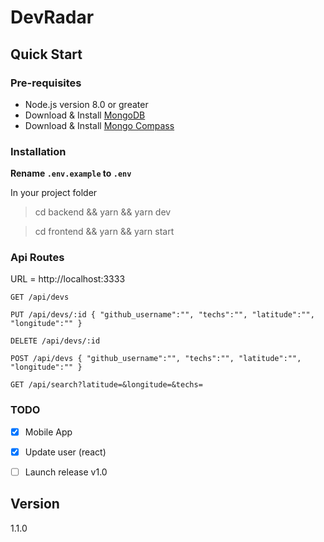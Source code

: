 # DevRadar

## Quick Start

### Pre-requisites

- Node.js version 8.0 or greater
- Download & Install [MongoDB](https://www.mongodb.com/download-center)
- Download & Install [Mongo Compass](https://www.mongodb.com/products/compass)

### Installation

**Rename `.env.example` to `.env`**

In your project folder

> cd backend && yarn && yarn dev

> cd frontend && yarn && yarn start

### Api Routes

URL = http://localhost:3333

`GET /api/devs`

`PUT /api/devs/:id { "github_username":"", "techs":"", "latitude":"", "longitude":"" }`

`DELETE /api/devs/:id`

`POST /api/devs { "github_username":"", "techs":"", "latitude":"", "longitude":"" }`

`GET /api/search?latitude=&longitude=&techs=`

### TODO

- [x] Mobile App
- [x] Update user (react)
- [ ] Launch release v1.0


## Version

1.1.0
